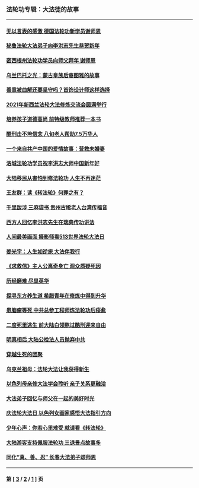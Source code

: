 ### 法轮功专辑：大法徒的故事
---
#### [无以言表的感激 德国法轮功新学员谢师恩](../../pages/nf1147481/n13543790.md?02140430) 
#### [秘鲁法轮大法弟子向李洪志先生恭贺新年](../../pages/nf1147481/n13540182.md?02140430) 
#### [密西根州法轮功学员向师父拜年 谢师恩](../../pages/nf1147481/n13538183.md?02140430) 
#### [乌兰巴托之光：蒙古皇族后裔图雅的故事](../../pages/nf1147481/n13155759.md?02140430) 
#### [善意被曲解还要坚守吗？首饰设计师这样选择](../../pages/nf1147481/n13077575.md?02140430) 
#### [2021年新西兰法轮大法修炼交流会圆满举行](../../pages/nf1147481/n13033149.md?02140430) 
#### [培养孩子道德高尚 前特级教师推荐一本书](../../pages/nf1147481/n12938640.md?02140430) 
#### [酷刑击不垮信念 八旬老人帮助7.5万华人](../../pages/nf1147481/n12880712.md?02140430) 
#### [一个来自共产中国的爱情故事：营救未婚妻](../../pages/nf1147481/n12778386.md?02140430) 
#### [洛城法轮功学员祝李洪志大师中国新年好](../../pages/nf1147481/n12724685.md?02140430) 
#### [大陆移民从害怕到修法轮功 人生不再迷茫](../../pages/nf1147481/n12414325.md?02140430) 
#### [王友群：读《转法轮》何罪之有？](../../pages/nf1147481/n12408647.md?02140430) 
#### [千里跋涉 三麻袋书 贵州古稀老人台湾传福音](../../pages/nf1147481/n12198750.md?02140430) 
#### [西方人回忆李洪志先生在瑞典传功讲法](../../pages/nf1147481/n12099607.md?02140430) 
#### [人间最美画面 摄影师看513世界法轮大法日](../../pages/nf1147481/n12094118.md?02140430) 
#### [姜光宇：人生如逆旅 大法伴我行](../../pages/nf1147481/n12088664.md?02140430) 
#### [《求救信》主人公离奇身亡 观众质疑死因](../../pages/nf1147481/n11845215.md?02140430) 
#### [历经磨难 尽显英华](../../pages/nf1147481/n11723297.md?02140430) 
#### [探寻东方养生道 希腊青年在修炼中得到升华](../../pages/nf1147481/n11494502.md?02140430) 
#### [患脑瘤等死 中共总参工程师炼法轮功后痊愈](../../pages/nf1147481/n11466682.md?02140430) 
#### [二度死里逃生 前大陆白领熬过酷刑迎来自由](../../pages/nf1147481/n11368594.md?02140430) 
#### [明真相后 大陆公检法人员抛弃中共](../../pages/nf1147481/n11358618.md?02140430) 
#### [穿越生死的团聚](../../pages/nf1147481/n11258922.md?02140430) 
#### [乌克兰祖母：法轮大法让我获得新生](../../pages/nf1147481/n11269457.md?02140430) 
#### [以色列母亲修大法学会聆听 亲子关系更融洽](../../pages/nf1147481/n11268195.md?02140430) 
#### [大法弟子回忆与师父在一起的美好时光](../../pages/nf1147481/n11267759.md?02140430) 
#### [庆法轮大法日 以色列女画家感悟大法指引方向](../../pages/nf1147481/n11267735.md?02140430) 
#### [少年心声：你若心里难受 就请看《转法轮》](../../pages/nf1147481/n11267496.md?02140430) 
#### [大陆游客支持佩服法轮功 三退景点故事多](../../pages/nf1147481/n11267378.md?02140430) 
#### [同化“真、善、忍” 长春大法弟子颂师恩](../../pages/nf1147481/n11266497.md?02140430) 

---
#### 第 [ [3](./3.md?02140430) / [2](./2.md?02140430) / [1](./1.md?02140430) ] 页
